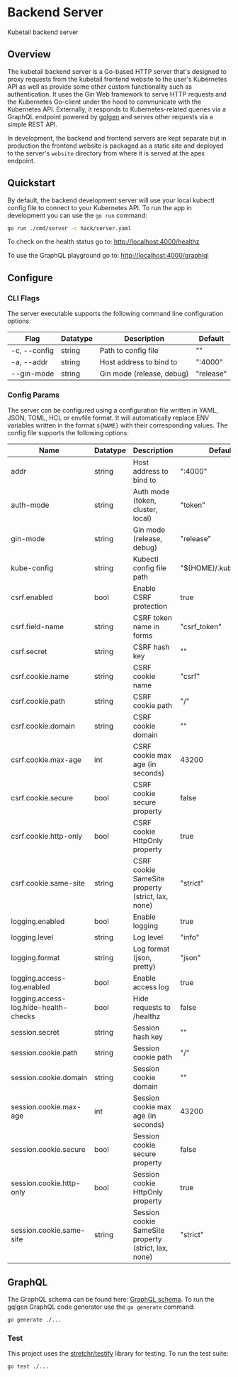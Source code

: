 # Backend Server

Kubetail backend server

## Overview

The kubetail backend server is a Go-based HTTP server that's designed to proxy requests from the kubetail frontend website to the user's Kubernetes API as well as provide some other custom functionality such as authentication. It uses the Gin Web framework to serve HTTP requests and the Kubernetes Go-client under the hood to communicate with the Kubernetes API. Externally, it responds to Kubernetes-related queries via a GraphQL endpoint powered by [gqlgen](https://github.com/99designs/gqlgen) and serves other requests via a simple REST API.

In development, the backend and frontend servers are kept separate but in production the frontend website is packaged as a static site and deployed to the server's `website` directory from where it is served at the apex endpoint.

## Quickstart

By default, the backend development server will use your local kubectl config file to connect to your Kubernetes API. To run the app in development you can use the `go run` command:

```sh
go run ./cmd/server -c hack/server.yaml
```

To check on the health status go to: [http://localhost:4000/healthz](http://localhost:4000/healthz)

To use the GraphQL playground go to: [http://localhost:4000/graphiql](http://localhost:4000/graphiql)

## Configure

### CLI Flags

The server executable supports the following command line configuration options:

| Flag         | Datatype    | Description               | Default   |
| ------------ | ----------- | ------------------------- | --------- |
| -c, --config | string      | Path to config file       | ""        |
| -a, --addr   | string      | Host address to bind to   | ":4000"   |
| --gin-mode   | string      | Gin mode (release, debug) | "release" |

### Config Params

The server can be configured using a configuration file written in YAML, JSON, TOML, HCL or envfile format. It will automatically replace ENV variables written in the format `${NAME}` with their corresponding values. The config file supports the following options:

| Name                                  | Datatype | Description                                          | Default                |
| ------------------------------------- | -------- | ---------------------------------------------------- | ---------------------- |
| addr                                  | string   | Host address to bind to                              | ":4000"                |
| auth-mode                             | string   | Auth mode (token, cluster, local)                    | "token"                |
| gin-mode                              | string   | Gin mode (release, debug)                            | "release"              |
| kube-config                           | string   | Kubectl config file path                             | "${HOME}/.kube/config" |
| csrf.enabled                          | bool     | Enable CSRF protection                               | true                   |
| csrf.field-name                       | string   | CSRF token name in forms                             | "csrf_token"           |
| csrf.secret                           | string   | CSRF hash key                                        | ""                     |
| csrf.cookie.name                      | string   | CSRF cookie name                                     | "csrf"                 |
| csrf.cookie.path                      | string   | CSRF cookie path                                     | "/"                    |
| csrf.cookie.domain                    | string   | CSRF cookie domain                                   | ""                     |
| csrf.cookie.max-age                   | int      | CSRF cookie max age (in seconds)                     | 43200                  |
| csrf.cookie.secure                    | bool     | CSRF cookie secure property                          | false                  |
| csrf.cookie.http-only                 | bool     | CSRF cookie HttpOnly property                        | true                   |
| csrf.cookie.same-site                 | string   | CSRF cookie SameSite property (strict, lax, none)    | "strict"               |
| logging.enabled                       | bool     | Enable logging                                       | true                   |
| logging.level                         | string   | Log level                                            | "info"                 |
| logging.format                        | string   | Log format (json, pretty)                            | "json"                 |
| logging.access-log.enabled            | bool     | Enable access log                                    | true                   |
| logging.access-log.hide-health-checks | bool     | Hide requests to /healthz                            | false                  |
| session.secret                        | string   | Session hash key                                     | ""                     |
| session.cookie.path                   | string   | Session cookie path                                  | "/"                    |
| session.cookie.domain                 | string   | Session cookie domain                                | ""                     |
| session.cookie.max-age                | int      | Session cookie max age (in seconds)                  | 43200                  |
| session.cookie.secure                 | bool     | Session cookie secure property                       | false                  |
| session.cookie.http-only              | bool     | Session cookie HttpOnly property                     | true                   |
| session.cookie.same-site              | string   | Session cookie SameSite property (strict, lax, none) | "strict"               |

## GraphQL

The GraphQL schema can be found here: [GraphQL schema](graph/schema.graphqls). To run the gqlgen GraphQL code generator use the `go generate` command:

```sh
go generate ./...
```

### Test

This project uses the [stretchr/testify](https://github.com/stretchr/testify) library for testing. To run the test suite:

```sh
go test ./...
```
